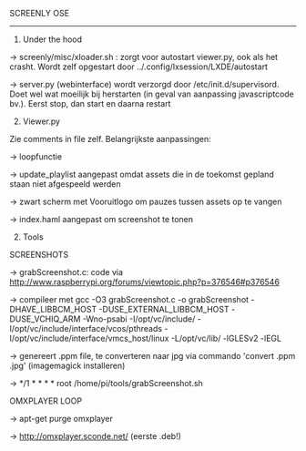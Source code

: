 SCREENLY OSE
************

1) Under the hood


-> screenly/misc/xloader.sh : zorgt voor autostart viewer.py, ook als het crasht. Wordt zelf opgestart door ../.config/lxsession/LXDE/autostart

-> server.py (webinterface) wordt verzorgd door /etc/init.d/supervisord. Doet wel wat moeilijk bij herstarten (in geval van aanpassing javascriptcode bv.). Eerst stop, dan start en daarna restart

2) Viewer.py

Zie comments in file zelf. Belangrijkste aanpassingen:

-> loopfunctie

-> update_playlist aangepast omdat assets die in de toekomst gepland staan niet afgespeeld werden

-> zwart scherm met Vooruitlogo om pauzes tussen assets op te vangen

-> index.haml aangepast om screenshot te tonen


2) Tools

SCREENSHOTS

-> grabScreenshot.c: code via http://www.raspberrypi.org/forums/viewtopic.php?p=376546#p376546

-> compileer met  gcc -O3 grabScreenshot.c -o grabScreenshot -DHAVE_LIBBCM_HOST -DUSE_EXTERNAL_LIBBCM_HOST -DUSE_VCHIQ_ARM -Wno-psabi -I/opt/vc/include/ -I/opt/vc/include/interface/vcos/pthreads -I/opt/vc/include/interface/vmcs_host/linux -L/opt/vc/lib/ -lGLESv2 -lEGL

-> genereert .ppm file, te converteren naar jpg via commando 'convert .ppm .jpg' (imagemagick installeren)

-> */1 * * * *	root	/home/pi/tools/grabScreenshot.sh

OMXPLAYER LOOP

-> apt-get purge omxplayer

-> http://omxplayer.sconde.net/ (eerste .deb!)


